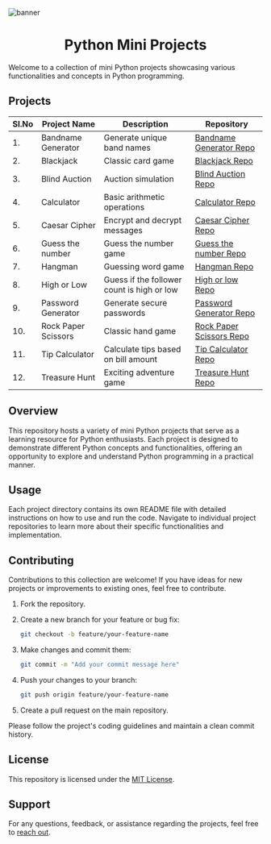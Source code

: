 ![banner](https://learn.temporal.io/assets/images/banner_python-0d345d125b6892840c54f7e1460c8a5a.png)

<h1 align="center">Python Mini Projects</h1>

Welcome to a collection of mini Python projects showcasing various functionalities and concepts in Python programming.

## Projects

| Sl.No | Project Name        | Description                                | Repository                                                                                                  |
| ----- | ------------------- | ------------------------------------------ | ----------------------------------------------------------------------------------------------------------- |
| 1.    | Bandname Generator  | Generate unique band names                 | [Bandname Generator Repo](https://github.com/Rahmaaaan/mini_python_projects/tree/main/Bandname_Generator)   |
| 2.    | Blackjack           | Classic card game                          | [Blackjack Repo](https://github.com/Rahmaaaan/mini_python_projects/tree/main/Blackjack)                     |
| 3.    | Blind Auction       | Auction simulation                         | [Blind Auction Repo](https://github.com/Rahmaaaan/mini_python_projects/tree/main/Blind_Auction)             |
| 4.    | Calculator          | Basic arithmetic operations                | [Calculator Repo](https://github.com/Rahmaaaan/mini_python_projects/tree/main/Calculator)                   |
| 5.    | Caesar Cipher       | Encrypt and decrypt messages               | [Caesar Cipher Repo](https://github.com/Rahmaaaan/mini_python_projects/tree/main/Caesar_Cipher)             |
| 6.   | Guess the number    | Guess the number game                      | [Guess the number Repo](https://github.com/Rahmaaaan/mini_python_projects/tree/main/Guess_the_no)           |
| 7.   | Hangman             | Guessing word game                         | [Hangman Repo](https://github.com/Rahmaaaan/mini_python_projects/tree/main/High_or_Low)                     |
| 8.   | High or Low         | Guess if the follower count is high or low | [High or low Repo](https://github.com/Rahmaaaan/mini_python_projects/tree/main/)                            |
| 9.    | Password Generator  | Generate secure passwords                  | [Password Generator Repo](https://github.com/Rahmaaaan/mini_python_projects/tree/main/Password_Generator)   |
| 10.    | Rock Paper Scissors | Classic hand game                          | [Rock Paper Scissors Repo](https://github.com/Rahmaaaan/mini_python_projects/tree/main/Rock_Paper_Scissors) |
| 11.    | Tip Calculator      | Calculate tips based on bill amount        | [Tip Calculator Repo](https://github.com/Rahmaaaan/mini_python_projects/tree/main/Tip_Calculator)           |
| 12.    | Treasure Hunt       | Exciting adventure game                    | [Treasure Hunt Repo](https://github.com/Rahmaaaan/mini_python_projects/tree/main/Treasure_Hunt)             |

## Overview

This repository hosts a variety of mini Python projects that serve as a learning resource for Python enthusiasts. Each project is designed to demonstrate different Python concepts and functionalities, offering an opportunity to explore and understand Python programming in a practical manner.

## Usage

Each project directory contains its own README file with detailed instructions on how to use and run the code. Navigate to individual project repositories to learn more about their specific functionalities and implementation.

## Contributing

Contributions to this collection are welcome! If you have ideas for new projects or improvements to existing ones, feel free to contribute.

1. Fork the repository.
2. Create a new branch for your feature or bug fix:

   ```bash
   git checkout -b feature/your-feature-name
   ```

3. Make changes and commit them:

   ```bash
   git commit -m "Add your commit message here"
   ```

4. Push your changes to your branch:

   ```bash
   git push origin feature/your-feature-name
   ```

5. Create a pull request on the main repository.

Please follow the project's coding guidelines and maintain a clean commit history.

## License

This repository is licensed under the [MIT License](LICENSE).

## Support

For any questions, feedback, or assistance regarding the projects, feel free to [reach out](mailto:therahman14@gmail.com).

